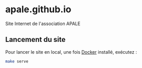 # apale.github.io

Site Internet de l'association APALE

## Lancement du site

Pour lancer le site en local, une fois [Docker](https://docs.docker.com/) installé, exécutez :

``` sh
make serve
```
